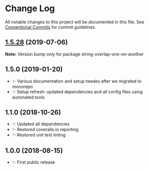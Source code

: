 # Change Log

All notable changes to this project will be documented in this file.
See [Conventional Commits](https://conventionalcommits.org) for commit guidelines.

## [1.5.28](https://gitlab.com/codsen/codsen/compare/string-overlap-one-on-another@1.5.27...string-overlap-one-on-another@1.5.28) (2019-07-06)

**Note:** Version bump only for package string-overlap-one-on-another





## 1.5.0 (2019-01-20)

- ✨ Various documentation and setup tweaks after we migrated to monorepo
- ✨ Setup refresh: updated dependencies and all config files using automated tools

## 1.1.0 (2018-10-26)

- ✨ Updated all dependencies
- ✨ Restored coveralls.io reporting
- ✨ Restored unit test linting

## 1.0.0 (2018-08-15)

- ✨ First public release
